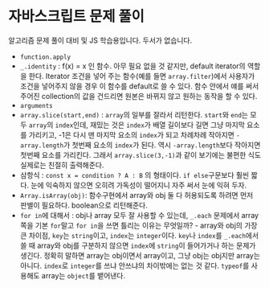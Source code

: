 # 자바스크립트 문제 풀이

알고리즘 문제 풀이 대비 및 JS 학습용입니다. 두서가 없습니다.

- `function.apply`
- `_.identity` : f(x) = x 인 함수. 아무 필요 없을 것 같지만, default iterator의 역할을 한다. Iterator 조건을 넣어 주는 함수(예를 들면 `array.filter`)에서 사용자가 조건을 넣어주지 않을 경우 이 함수를 default로 쓸 수 있다. 함수 안에서 얘를 써서 주어진 collection의 값을 건드리면 원본은 바뀌지 않고 원하는 동작을 할 수 있다.
- `arguments`
- `array.slice(start,end)` : `array`의 일부를 잘라서 리턴한다. `start`와 `end`는 모두 `array`의 `index`인데, 재밌는 것은 `index`가 배열 길이보다 길면 그냥 마지막 요소를 가리키고, -1은 다시 맨 마지막 요소의 `index`가 되고 차례차례 작아지면 `-array.length`가 첫번째 요소의 `index`가 된다. 역시 `-array.length`보다 작아지면 첫번째 요소를 가리킨다. 그래서 `array.slice(3,-1)`과 같이 보기에는 불편한 식도 실제로는 친절히 출력해준다.
- 삼항식 : `const x = condition ? A : B` 의 형태이다. `if else`구문보다 훨씬 짧다. 눈에 익숙하지 않으면 오히려 가독성이 떨어지니 자주 써서 눈에 익혀 두자.
- `Array.isArray(obj)`: 함수구현에서 array와 obj 둘 다 허용되도록 하려면 먼저 판별이 필요하다. boolean으로 리턴해준다.
- `for in`에 대해서 : obj나 array 모두 잘 사용할 수 있는데, `_.each` 문제에서 array쪽을 기본 `for`말고 `for in`을 쓰면 틀리는 이유는 무엇일까? - array와 obj의 가장 큰 차이점, `key`는 `string`이고, `index`는 `integer`이다. `key`나 `index`를 `_.each`에서 쓸 때 array와 obj를 구분하지 않으면 `index`에 `string`이 들어가거나 하는 문제가 생긴다. 정확히 말하면 array는 obj이면서 array이고, 그냥 obj는 obj지만 array는 아니다. `index`로 `integer`를 쓰냐 안쓰냐의 차이밖에는 없는 것 같다. `typeof`를 사용해도 array는 `object`를 뱉어낸다.

